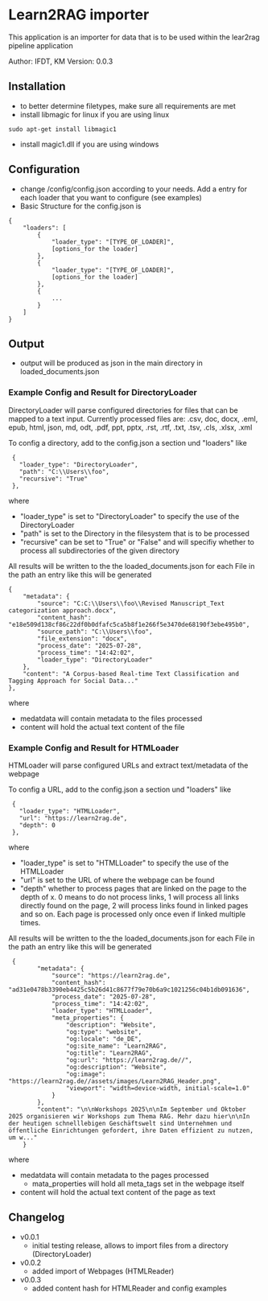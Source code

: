 # Learn2RAG importer

This application is an importer for data that is to be used within the lear2rag pipeline application

Author: IFDT, KM
Version: 0.0.3

## Installation
    
- to better determine filetypes, make sure all requirements are met
- install libmagic for linux if you are using linux
```
sudo apt-get install libmagic1
```
- install magic1.dll if you are using windows

## Configuration
- change /config/config.json according to your needs. Add a entry for each loader that you want to configure (see examples)
- Basic Structure for the config.json is  

```
{
    "loaders": [
        {
            "loader_type": "[TYPE_OF_LOADER]",
            [options_for the loader]
        },
        {
            "loader_type": "[TYPE_OF_LOADER]",
            [options_for the loader]
        },
        {
            ...
        }
    ]
}   
```


## Output
- output will be produced as json in the main directory in loaded_documents.json

### Example Config and Result for DirectoryLoader
DirectoryLoader will parse configured directories for files that can be mapped to a text input. 
Currently processed files are: .csv, doc, docx, .eml, epub, html, json, md, odt, .pdf, ppt, pptx, .rst, .rtf, .txt, .tsv, .cls, .xlsx, .xml

To config a directory, add to the config.json a section und "loaders" like

```
 {
   "loader_type": "DirectoryLoader",
   "path": "C:\\Users\\foo",
   "recursive": "True"
 },
```

where 
- "loader_type" is set to "DirectoryLoader" to specify the use of the DirectoryLoader
- "path" is set to the Directory in the filesystem that is to be processed
- "recursive" can be set to "True" or "False" and will specifiy whether to process all subdirectories of the given directory

All results will be written to the the loaded_documents.json for each File in the path an entry like this will be generated 

```
{
    "metadata": {
        "source": "C:C:\\Users\\foo\\Revised Manuscript_Text categorization approach.docx",
        "content_hash": "e18e509d138cf86c22df0b0dfafc5ca5b8f1e266f5e3470de68190f3ebe495b0",
        "source_path": "C:\\Users\\foo",
        "file_extension": "docx",
        "process_date": "2025-07-28",
        "process_time": "14:42:02",
        "loader_type": "DirectoryLoader"
    },
    "content": "A Corpus-based Real-time Text Classification and Tagging Approach for Social Data..."
},
```

where
- medatdata will contain metadata to the files processed
- content will hold the actual text content of the file

### Example Config and Result for HTMLoader
HTMLoader will parse configured URLs and extract text/metadata of the webpage

To config a URL, add to the config.json a section und "loaders" like

```
 {
   "loader_type": "HTMLLoader",
   "url": "https://learn2rag.de",
   "depth": 0
 },
```

where 
- "loader_type" is set to "HTMLLoader" to specify the use of the HTMLLoader
- "url" is set to the URL of where the webpage can be found
- "depth" whether to process pages that are linked on the page to the depth of x. 0 means to do not process links, 1 will process all links directly found on the page, 2 will process links found in linked pages and so on. Each page is processed only once even if linked multiple times.

All results will be written to the the loaded_documents.json for each File in the path an entry like this will be generated 

```
 {
        "metadata": {
            "source": "https://learn2rag.de",
            "content_hash": "ad31e0478b3390eb4425c5b26d41c8677f79e70b6a9c1021256c04b1db091636",
            "process_date": "2025-07-28",
            "process_time": "14:42:02",
            "loader_type": "HTMLLoader",
            "meta_properties": {
                "description": "Website",
                "og:type": "website",
                "og:locale": "de_DE",
                "og:site_name": "Learn2RAG",
                "og:title": "Learn2RAG",
                "og:url": "https://learn2rag.de//",
                "og:description": "Website",
                "og:image": "https://learn2rag.de//assets/images/Learn2RAG_Header.png",
                "viewport": "width=device-width, initial-scale=1.0"
            }
        },
        "content": "\n\nWorkshops 2025\n\nIm September und Oktober 2025 organisieren wir Workshops zum Thema RAG. Mehr dazu hier\n\nIn der heutigen schnelllebigen Geschäftswelt sind Unternehmen und öffentliche Einrichtungen gefordert, ihre Daten effizient zu nutzen, um w..."
    }
```

where
- medatdata will contain metadata to the pages processed
    - mata_properties will hold all meta_tags set in the webpage itself
- content will hold the actual text content of the page as text
  


## Changelog
- v0.0.1
  - initial testing release, allows to import files from a directory (DirectoryLoader)
- v0.0.2
  - added import of Webpages (HTMLReader)
- v0.0.3
  - added content hash for HTMLReader and config examples